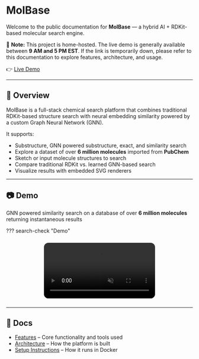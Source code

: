 # MolBase

Welcome to the public documentation for **MolBase** — a hybrid AI + RDKit-based molecular search engine.

📌 **Note:** This project is home-hosted. The live demo is generally available between **9 AM and 5 PM EST**. If the link is temporarily down, please refer to this documentation to explore features, architecture, and usage.

👉 [Live Demo](https://molbase.duckdns.org/)

---

## 📌 Overview

MolBase is a full-stack chemical search platform that combines traditional RDKit-based structure search with neural embedding similarity powered by a custom Graph Neural Network (GNN).

It supports:

- Substructure, GNN powered substructure, exact, and similarity search
- Explore a dataset of over **6 million molecules** imported from **PubChem**
- Sketch or input molecule structures to search
- Compare traditional RDKit vs. learned GNN-based search
- Visualize results with embedded SVG renderers

---

## 📷 Demo

GNN powered similarity search on a database of over **6 million molecules** returning instantaneous results

??? search-check "Demo"
    <div style="display: flex; justify-content: center; margin: 1.5rem 0;">
        <video 
            src="media/mp4/gnn_sim_search.mp4" 
            autoplay 
            muted 
            playsinline 
            loop 
            style="max-width: 100%; border-radius: 12px;">
        </video>
    </div>

---

## 📁 Docs

- [Features](features.md) – Core functionality and tools used
- [Architecture](architecture.md) – How the platform is built
- [Setup Instructions](setup.md) – How it runs in Docker
